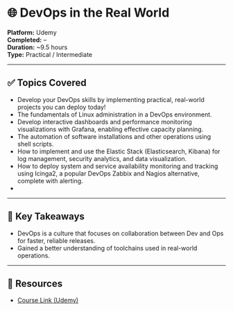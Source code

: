 # 🌐 DevOps in the Real World

**Platform:** Udemy  
**Completed:** –  
**Duration:** ~9.5 hours  
**Type:** Practical / Intermediate

---

## ✅ Topics Covered
- Develop your DevOps skills by implementing practical, real-world projects you can deploy today!
- The fundamentals of Linux administration in a DevOps environment.
- Develop interactive dashboards and performance monitoring visualizations with Grafana, enabling effective capacity planning.
- The automation of software installations and other operations using shell scripts.
- How to implement and use the Elastic Stack (Elasticsearch, Kibana) for log management, security analytics, and data visualization.
- How to deploy system and service availability monitoring and tracking using Icinga2, a popular DevOps Zabbix and Nagios alternative, complete with alerting.
- 

---

## 🧠 Key Takeaways
- DevOps is a culture that focuses on collaboration between Dev and Ops for faster, reliable releases.
- Gained a better understanding of toolchains used in real-world operations.

---

## 🔗 Resources
- [Course Link (Udemy)](https://www.udemy.com/course/devops-linux/?srsltid=AfmBOoqfFvNYFK1ffc7oxb8CbAjtgD_aUeUg5US5iqp1Vy06hUeucQO6)
